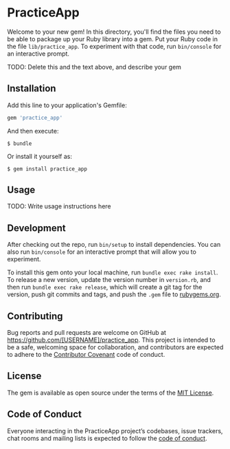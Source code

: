 # PracticeApp

Welcome to your new gem! In this directory, you'll find the files you need to be able to package up your Ruby library into a gem. Put your Ruby code in the file `lib/practice_app`. To experiment with that code, run `bin/console` for an interactive prompt.

TODO: Delete this and the text above, and describe your gem

## Installation

Add this line to your application's Gemfile:

```ruby
gem 'practice_app'
```

And then execute:

    $ bundle

Or install it yourself as:

    $ gem install practice_app

## Usage

TODO: Write usage instructions here

## Development

After checking out the repo, run `bin/setup` to install dependencies. You can also run `bin/console` for an interactive prompt that will allow you to experiment.

To install this gem onto your local machine, run `bundle exec rake install`. To release a new version, update the version number in `version.rb`, and then run `bundle exec rake release`, which will create a git tag for the version, push git commits and tags, and push the `.gem` file to [rubygems.org](https://rubygems.org).

## Contributing

Bug reports and pull requests are welcome on GitHub at https://github.com/[USERNAME]/practice_app. This project is intended to be a safe, welcoming space for collaboration, and contributors are expected to adhere to the [Contributor Covenant](http://contributor-covenant.org) code of conduct.

## License

The gem is available as open source under the terms of the [MIT License](https://opensource.org/licenses/MIT).

## Code of Conduct

Everyone interacting in the PracticeApp project’s codebases, issue trackers, chat rooms and mailing lists is expected to follow the [code of conduct](https://github.com/[USERNAME]/practice_app/blob/master/CODE_OF_CONDUCT.md).
